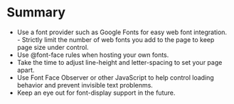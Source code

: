 # Summary
- Use a font provider such as Google Fonts for easy web font integration.  -
Strictly limit the number of web fonts you add to the page to keep page size
under control.
- Use @font-face rules when hosting your own fonts.
- Take the time to adjust line-height and letter-spacing to set your page apart.
- Use Font Face Observer or other JavaScript to help control loading behavior and prevent invisible text problenms.
- Keep an eye out for font-display support in the future.